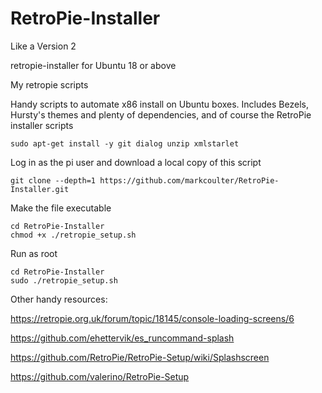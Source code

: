 # RetroPie-Installer
Like a Version 2

retropie-installer for Ubuntu 18 or above

My retropie scripts

Handy scripts to automate x86 install on Ubuntu boxes. Includes Bezels, Hursty's themes and plenty of dependencies, and of course the RetroPie installer scripts

    sudo apt-get install -y git dialog unzip xmlstarlet

Log in as the pi user and download a local copy of this script

    git clone --depth=1 https://github.com/markcoulter/RetroPie-Installer.git

Make the file executable

    cd RetroPie-Installer
    chmod +x ./retropie_setup.sh

Run as root

    cd RetroPie-Installer
    sudo ./retropie_setup.sh



Other handy resources:

https://retropie.org.uk/forum/topic/18145/console-loading-screens/6

https://github.com/ehettervik/es_runcommand-splash

https://github.com/RetroPie/RetroPie-Setup/wiki/Splashscreen

https://github.com/valerino/RetroPie-Setup
